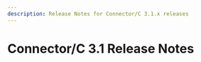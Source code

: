 ```yaml
---
description: Release Notes for Connector/C 3.1.x releases
---
```


# Connector/C 3.1 Release Notes

